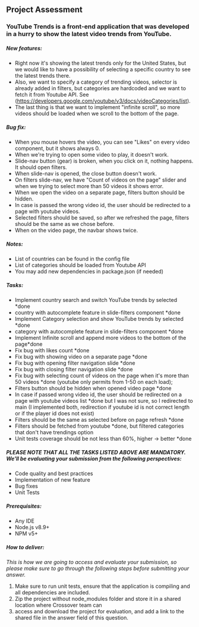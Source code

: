 ## Project Assessment

### YouTube Trends is a front-end application that was developed in a hurry to show the latest video trends from YouTube.

##### New features:
* Right now it's showing the latest trends only for the United States, 
but we would like to have a possibility of selecting a specific country to see the latest 
trends there. 
* Also, we want to specify a category of trending videos, selector is already added 
in filters, but categories are hardcoded and we want to fetch it from Youtube API. See 
(https://developers.google.com/youtube/v3/docs/videoCategories/list). 
* The last thing is that we want to implement "infinite scroll", 
so more videos should be loaded when we scroll to the bottom of the page.

##### Bug fix:
* When you mouse hovers the video, you can see "Likes" on every video component, but it shows always 0.
* When we're trying to open some video to play, it doesn't work.
* Slide-nav button (gear) is broken, when you click on it, nothing happens. It should open filters.
* When slide-nav is opened, the close button doesn't work.
* On filters slide-nav, we have "Count of videos on the page" slider and when we trying to select more than 
50 videos it shows error.
* When we open the video on a separate page, filters button should be hidden.
* In case is passed the wrong video id, the user should be redirected to a page with youtube videos.
* Selected filters should be saved, so after we refreshed the page, filters should be the same as we chose before.
* When on the video page, the navbar shows twice. 

##### Notes:
* List of countries can be found in the config file
* List of categories should be loaded from Youtube API
* You may add new dependencies in package.json (if needed)

##### Tasks:
* Implement country search and switch YouTube trends by selected *done
* country with autocomplete feature in slide-filters component *done
* Implement Category selection and show YouTube trends by selected *done
* category with autocomplete feature in slide-filters component *done
* Implement Infinite scroll and append more videos to the bottom of the page*done
* Fix bug with likes count *done
* Fix bug with showing video on a separate page *done
* Fix bug with opening filter navigation slide *done
* Fix bug with closing filter navigation slide *done
* Fix bug with selecting count of videos on the page when it's more than 50 videos *done (youtube only permits from 1-50 on each load);
* Filters button should be hidden when opened video page *done
* In case if passed wrong video id, the user should be redirected on a page with youtube videos list *done but I was not sure, 
so I redirected to main (I implemented both, redirection if youtube id is not correct length or if the player id does not exist)
* Filters should be the same as selected before on page refresh *done
* Filters should be fetched from youtube *done, but filtered categories that don't have trendings option
* Unit tests coverage should be not less than 60%, higher -> better *done

##### PLEASE NOTE THAT ALL THE TASKS LISTED ABOVE ARE MANDATORY. We'll be evaluating your submission from the following perspectives:
* Code quality and best practices
* Implementation of new feature
* Bug fixes
* Unit Tests

##### Prerequisites:
* Any IDE
* Node.js v8.9+
* NPM v5+

##### How to deliver:
*This is how we are going to access and evaluate your submission, so please make sure to go 
through the following steps before submitting your answer.*

1. Make sure to run unit tests, ensure that the application is compiling and all dependencies are included.
2. Zip the project without node_modules folder and store it in a shared location where Crossover team can 
3. access and download the project for evaluation, and add a link to the shared file in the answer field of this question.
